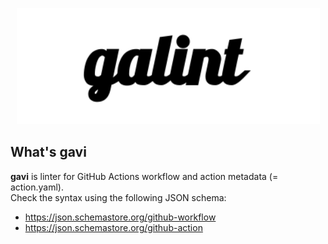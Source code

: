 <p align="center"><img src="./assets/img/logo.png"></p>

## What's gavi

**gavi** is linter for GitHub Actions workflow and action metadata (= action.yaml).  
Check the syntax using the following JSON schema:
- https://json.schemastore.org/github-workflow
- https://json.schemastore.org/github-action
